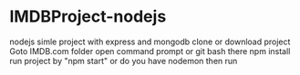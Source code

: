 # IMDBProject-nodejs
nodejs simle project with express and mongodb
clone or download project 
Goto IMDB.com folder
open command prompt or git bash there
npm install
run project by "npm start" or do you have nodemon then run

